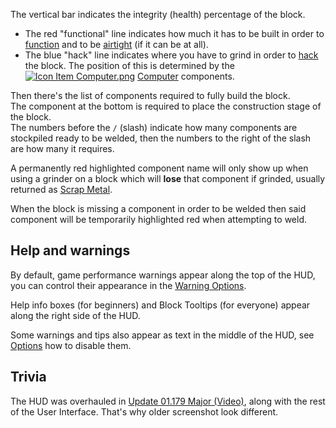 
The vertical bar indicates the integrity (health) percentage of the block.

*   The red "functional" line indicates how much it has to be built in order to [function](https://spaceengineers.wiki.gg/wiki/Functional_Blocks "Functional Blocks") and to be [airtight](https://spaceengineers.wiki.gg/wiki/Airtightness "Airtightness") (if it can be at all).
*   The blue "hack" line indicates where you have to grind in order to [hack](https://spaceengineers.wiki.gg/wiki/Hacking "Hacking") the block. The position of this is determined by the  [![Icon Item Computer.png](https://spaceengineers.wiki.gg/images/thumb/Icon_Item_Computer.png/21px-Icon_Item_Computer.png?65c1a4)](https://spaceengineers.wiki.gg/wiki/Computer "Computer") [Computer](https://spaceengineers.wiki.gg/wiki/Computer "Computer") components.

Then there's the list of components required to fully build the block.  
The component at the bottom is required to place the construction stage of the block.  
The numbers before the `/` (slash) indicate how many components are stockpiled ready to be welded, then the numbers to the right of the slash are how many it requires.

A permanently red highlighted component name will only show up when using a grinder on a block which will **lose** that component if grinded, usually returned as [Scrap Metal](https://spaceengineers.wiki.gg/wiki/Scrap_Metal "Scrap Metal").

When the block is missing a component in order to be welded then said component will be temporarily highlighted red when attempting to weld.

## Help and warnings

By default, game performance warnings appear along the top of the HUD, you can control their appearance in the [Warning Options](https://spaceengineers.wiki.gg/wiki/Warning_Options "Warning Options").

Help info boxes (for beginners) and Block Tooltips (for everyone) appear along the right side of the HUD.

Some warnings and tips also appear as text in the middle of the HUD, see [Options](https://spaceengineers.wiki.gg/wiki/Options "Options") how to disable them.

## Trivia

The HUD was overhauled in [Update 01.179 Major (Video)](https://youtu.be/RZqxaKUbsFw), along with the rest of the User Interface. That's why older screenshot look different.